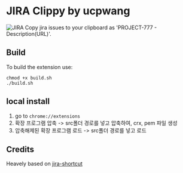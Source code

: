 # JIRA Clippy by ucpwang
![JIRA ](src/jira-clippy-logo-64.png)
Copy jira issues to your clipboard as 'PROJECT-777 - Description(URL)'.

## Build
To build the extension use:
```
chmod +x build.sh
./build.sh
```

## local install
1. go to `chrome://extensions`
2. 확장 프로그램 압축 -> src폴더 경로를 넣고 압축하여, crx, pem 파일 생성
3. 압축해제된 확장 프로그램 로드 -> src폴더 경로를 넣고 로드

## Credits
Heavely based on [jira-shortcut](https://github.com/ucpwang/jira-shortcut)
